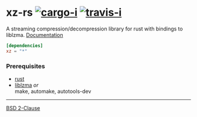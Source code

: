 xz-rs [![cargo-i][]][cargo-a] [![travis-i][]][travis-a]
========

A streaming compression/decompression library for rust with bindings to liblzma.
[Documentation][docs]

```toml
[dependencies]
xz = "*"
```

### Prerequisites

* [rust][]
* [liblzma][] *or*<br>
  make, automake, autotools-dev

--------

[BSD 2-Clause](LICENSE.md)

[cargo-i]: https://img.shields.io/badge/cargo-v0.0.1-red.svg?style=flat
[cargo-a]: https://crates.io/crates/obj-rs

[travis-i]: https://travis-ci.org/simnalamburt/obj-rs.svg?style=flat
[travis-a]: https://travis-ci.org/simnalamburt/obj-rs

[docs]: http://simnalamburt.github.io/xz-rs
[rust]: http://rust-lang.org
[liblzma]: http://tukaani.org/xz
